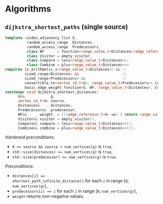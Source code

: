 # Algorithms

## `dijkstra_shortest_paths` (single source)

```c++
template <index_adjacency_list G,
          random_access_range  Distances,
          random_access_range  Predecessors,
          class WF      = function<range_value_t<Distances>(edge_reference_t<G>)>,
          class Visitor = empty_visitor,
          class Compare = less<range_value_t<Distances>>,
          class Combine = plus<range_value_t<Distances>>>
requires is_arithmetic_v<range_value_t<Distances>> && //
         sized_range<Distances> &&                    //
         sized_range<Predecessors> &&                 //
         convertible_to<vertex_id_t<G>, range_value_t<Predecessors>> &&
         basic_edge_weight_function<G, WF, range_value_t<Distances>, Compare, Combine>
constexpr void dijkstra_shortest_distances(
      G&&            g,
      vertex_id_t<G> source,
      Distances&     distances,
      Predecessors&  predecessor,
      WF&&      weight  = [](edge_reference_t<G> uv) { return range_value_t<Distances>(1); }, // default weight(uv) -> 1
      Visitor&& visitor = empty_visitor(),
      Compare&& compare = less<range_value_t<Distances>>(),
      Combine&& combine = plus<range_value_t<Distances>>());
```

*Hardened preconditions:* 
  * `0 <= source && source < num_vertices(g)` is `true`,
  * `std::size(distances) >= num_vertices(g)` is `true`,
  * `std::size(predecessor) >= num_vertices(g)` is `true`.

*Preconditions:* 
  * <code>distances[<i>i</i>] == shortest_path_infinite_distance()</code> for each <code><i>i</i></code> in range [`0`; `num_vertices(g)`),
  * <code>predecessors[<i>i</i>] == <i>i</i></code> for each <code><i>i</i></code> in range [`0`; `num_vertices(g)`),
  * `weight` returns non-negative values.
